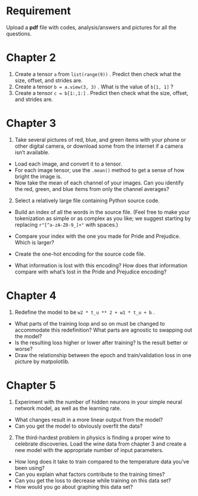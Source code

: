 # Requirement

Upload a **pdf** file with codes, analysis/answers and pictures for all the questions.

# Chapter 2
1. Create a tensor `a` from `list(range(9))` . Predict then check what the size, offset, and strides are.
2. Create a tensor `b = a.view(3, 3)` . What is the value of `b[1, 1]` ?
3. Create a tensor `c = b[1:,1:]` . Predict then check what the size, offset, and strides are.

# Chapter 3
1. Take several pictures of red, blue, and green items with your phone or other digital camera, or download some from the internet if a camera isn’t available.
- Load each image, and convert it to a tensor.
- For each image tensor, use the `.mean()` method to get a sense of how bright the image is.
- Now take the mean of each channel of your images. Can you identify the red, green, and blue items from only the channel averages?

2. Select a relatively large file containing Python source code.

- Build an index of all the words in the source file. (Feel free to make your tokenization as simple or as complex as you like; we suggest starting by replacing `r"[^a-zA-Z0-9_]+"` with spaces.)

- Compare your index with the one you made for Pride and Prejudice. Which is larger?
- Create the one-hot encoding for the source code file.
- What information is lost with this encoding? How does that information compare with what’s lost in the Pride and Prejudice encoding?

# Chapter 4

1. Redefine the model to be `w2 * t_u ** 2 + w1 * t_u + b` .

- What parts of the training loop and so on must be changed to accommodate this redefinition? What parts are agnostic to swapping out the model?
- Is the resulting loss higher or lower after training? Is the result better or worse?
- Draw the relationship between the epoch and train/validation loss in one picture by matpolotlib.

# Chapter 5

1. Experiment with the number of hidden neurons in your simple neural network model, as well as the learning rate.
- What changes result in a more linear output from the model?
- Can you get the model to obviously overfit the data?

2. The third-hardest problem in physics is finding a proper wine to celebrate discoveries. Load the wine data from chapter 3 and create a new model with the appropriate number of input parameters.
- How long does it take to train compared to the temperature data you’ve been using?
- Can you explain what factors contribute to the training times?
- Can you get the loss to decrease while training on this data set?
- How would you go about graphing this data set?